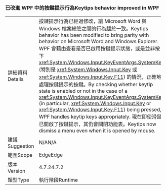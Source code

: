 ### <a name="keytips-behavior-improved-in-wpf"></a><span data-ttu-id="358cc-101">已改進 WPF 中的按鍵提示行為</span><span class="sxs-lookup"><span data-stu-id="358cc-101">Keytips behavior improved in WPF</span></span>

|   |   |
|---|---|
|<span data-ttu-id="358cc-102">詳細資料</span><span class="sxs-lookup"><span data-stu-id="358cc-102">Details</span></span>|<span data-ttu-id="358cc-103">按鍵提示行為已經過修改，讓 Microsoft Word 與 Windows 檔案總管之間的行為趨於一致。</span><span class="sxs-lookup"><span data-stu-id="358cc-103">Keytips behavior has been modified to bring parity with behavior on Microsoft Word and Windows Explorer.</span></span> <span data-ttu-id="358cc-104">WPF 會藉由查看是否已啟用按鍵提示狀態，或是並非按下 <xref:System.Windows.Input.KeyEventArgs.SystemKey> (特別是 <xref:System.Windows.Input.Key> 或 <xref:System.Windows.Input.Key.F11>) 的情況，正確地處理按鍵提示的按鍵。</span><span class="sxs-lookup"><span data-stu-id="358cc-104">By checking whether keytip state is enabled or not in the case of a <xref:System.Windows.Input.KeyEventArgs.SystemKey> (in particular, <xref:System.Windows.Input.Key> or <xref:System.Windows.Input.Key.F11>) being pressed, WPF handles keytip keys appropriately.</span></span> <span data-ttu-id="358cc-105">現在即使滑鼠已開啟了按鍵提示，其仍會關閉功能表。</span><span class="sxs-lookup"><span data-stu-id="358cc-105">Keytips now dismiss a menu even when it is opened by mouse.</span></span>|
|<span data-ttu-id="358cc-106">建議</span><span class="sxs-lookup"><span data-stu-id="358cc-106">Suggestion</span></span>|<span data-ttu-id="358cc-107">N/A</span><span class="sxs-lookup"><span data-stu-id="358cc-107">N/A</span></span>|
|<span data-ttu-id="358cc-108">範圍</span><span class="sxs-lookup"><span data-stu-id="358cc-108">Scope</span></span>|<span data-ttu-id="358cc-109">Edge</span><span class="sxs-lookup"><span data-stu-id="358cc-109">Edge</span></span>|
|<span data-ttu-id="358cc-110">版本</span><span class="sxs-lookup"><span data-stu-id="358cc-110">Version</span></span>|<span data-ttu-id="358cc-111">4.7.2</span><span class="sxs-lookup"><span data-stu-id="358cc-111">4.7.2</span></span>|
|<span data-ttu-id="358cc-112">類型</span><span class="sxs-lookup"><span data-stu-id="358cc-112">Type</span></span>|<span data-ttu-id="358cc-113">執行階段</span><span class="sxs-lookup"><span data-stu-id="358cc-113">Runtime</span></span>|


